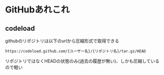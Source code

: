 # GitHubあれこれ

## codeload

githubのリポジトリは以下のurlから圧縮形式で取得できる

```url
https://codeload.github.com/{ユーザー名}/{リポジトリ名}/tar.gz/HEAD
```

リポジトリではなくHEADの状態のみ(過去の履歴が無い)、しかも圧縮しているので軽い

